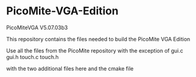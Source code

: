 # PicoMite-VGA-Edition

PicoMiteVGA V5.07.03b3

This repository contains the files needed to build the PicoMite VGA Edition

Use all the files from the PicoMite repository with the exception of 
gui.c
gui.h
touch.c
touch.h

with the two additional files here and the cmake file
